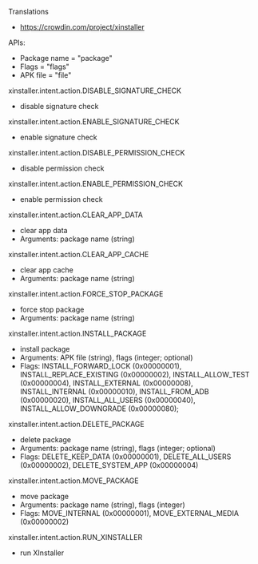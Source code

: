 Translations
- https://crowdin.com/project/xinstaller

APIs:
- Package name = "package"
- Flags = "flags"
- APK file = "file"

xinstaller.intent.action.DISABLE_SIGNATURE_CHECK
- disable signature check

xinstaller.intent.action.ENABLE_SIGNATURE_CHECK
- enable signature check

xinstaller.intent.action.DISABLE_PERMISSION_CHECK
- disable permission check

xinstaller.intent.action.ENABLE_PERMISSION_CHECK
- enable permission check

xinstaller.intent.action.CLEAR_APP_DATA
- clear app data
- Arguments: package name (string)

xinstaller.intent.action.CLEAR_APP_CACHE
- clear app cache
- Arguments: package name (string)

xinstaller.intent.action.FORCE_STOP_PACKAGE
- force stop package
- Arguments: package name (string)

xinstaller.intent.action.INSTALL_PACKAGE
- install package
- Arguments: APK file (string), flags (integer; optional)
- Flags: INSTALL_FORWARD_LOCK (0x00000001), INSTALL_REPLACE_EXISTING (0x00000002), INSTALL_ALLOW_TEST (0x00000004),
INSTALL_EXTERNAL (0x00000008), INSTALL_INTERNAL (0x00000010), INSTALL_FROM_ADB (0x00000020), INSTALL_ALL_USERS (0x00000040),
INSTALL_ALLOW_DOWNGRADE (0x00000080);

xinstaller.intent.action.DELETE_PACKAGE
- delete package
- Arguments: package name (string), flags (integer; optional)
- Flags: DELETE_KEEP_DATA (0x00000001), DELETE_ALL_USERS (0x00000002), DELETE_SYSTEM_APP (0x00000004)

xinstaller.intent.action.MOVE_PACKAGE
- move package
- Arguments: package name (string), flags (integer)
- Flags: MOVE_INTERNAL (0x00000001), MOVE_EXTERNAL_MEDIA (0x00000002)

xinstaller.intent.action.RUN_XINSTALLER
- run XInstaller
